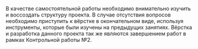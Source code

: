 В качестве самостоятельной работы необходимо внимательно изучить и воссоздать структуру проекта.
В случае отсутствия вопросов необходимо приступить к вёрстке в окончательном виде, используя
инструменты, которые были изучены на предыдущих занятиях.
Вёрстка и разработка данного проекта так же являются завершением работ в рамках Контрольной
работы №2.
